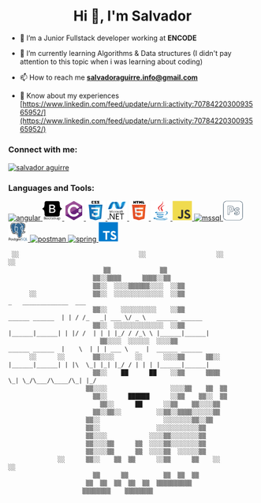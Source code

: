 <h1 align="center">Hi 👋, I'm Salvador</h1>
              


- 🔭 I’m a Junior Fullstack developer working at **ENCODE**

- 🌱 I’m currently learning Algorithms & Data structures (I didn't pay attention to this topic when i was learning about coding)

- 📫 How to reach me **salvadoraguirre.info@gmail.com**

- 📄 Know about my experiences [https://www.linkedin.com/feed/update/urn:li:activity:7078422030093565952/](https://www.linkedin.com/feed/update/urn:li:activity:7078422030093565952/)

<h3 align="left">Connect with me:</h3>
<p align="left">
<a href="https://www.linkedin.com/in/salvador-aguirre24/" target="blank"><img align="center" src="https://raw.githubusercontent.com/rahuldkjain/github-profile-readme-generator/master/src/images/icons/Social/linked-in-alt.svg" alt="salvador aguirre" height="30" width="40" /></a>
</p>

<h3 align="left">Languages and Tools:</h3>
<p align="left"> <a href="https://angular.io" target="_blank" rel="noreferrer"> <img src="https://angular.io/assets/images/logos/angular/angular.svg" alt="angular" width="40" height="40"/> </a> <a href="https://getbootstrap.com" target="_blank" rel="noreferrer"> <img src="https://raw.githubusercontent.com/devicons/devicon/master/icons/bootstrap/bootstrap-plain-wordmark.svg" alt="bootstrap" width="40" height="40"/> </a> <a href="https://www.w3schools.com/cs/" target="_blank" rel="noreferrer"> <img src="https://raw.githubusercontent.com/devicons/devicon/master/icons/csharp/csharp-original.svg" alt="csharp" width="40" height="40"/> </a> <a href="https://www.w3schools.com/css/" target="_blank" rel="noreferrer"> <img src="https://raw.githubusercontent.com/devicons/devicon/master/icons/css3/css3-original-wordmark.svg" alt="css3" width="40" height="40"/> </a> <a href="https://dotnet.microsoft.com/" target="_blank" rel="noreferrer"> <img src="https://raw.githubusercontent.com/devicons/devicon/master/icons/dot-net/dot-net-original-wordmark.svg" alt="dotnet" width="40" height="40"/> </a> <a href="https://www.w3.org/html/" target="_blank" rel="noreferrer"> <img src="https://raw.githubusercontent.com/devicons/devicon/master/icons/html5/html5-original-wordmark.svg" alt="html5" width="40" height="40"/> </a> <a href="https://www.java.com" target="_blank" rel="noreferrer"> <img src="https://raw.githubusercontent.com/devicons/devicon/master/icons/java/java-original.svg" alt="java" width="40" height="40"/> </a> <a href="https://developer.mozilla.org/en-US/docs/Web/JavaScript" target="_blank" rel="noreferrer"> <img src="https://raw.githubusercontent.com/devicons/devicon/master/icons/javascript/javascript-original.svg" alt="javascript" width="40" height="40"/> </a> <a href="https://www.microsoft.com/en-us/sql-server" target="_blank" rel="noreferrer"> <img src="https://www.svgrepo.com/show/303229/microsoft-sql-server-logo.svg" alt="mssql" width="40" height="40"/> </a> <a href="https://www.photoshop.com/en" target="_blank" rel="noreferrer"> <img src="https://raw.githubusercontent.com/devicons/devicon/master/icons/photoshop/photoshop-line.svg" alt="photoshop" width="40" height="40"/> </a> <a href="https://www.postgresql.org" target="_blank" rel="noreferrer"> <img src="https://raw.githubusercontent.com/devicons/devicon/master/icons/postgresql/postgresql-original-wordmark.svg" alt="postgresql" width="40" height="40"/> </a> <a href="https://postman.com" target="_blank" rel="noreferrer"> <img src="https://www.vectorlogo.zone/logos/getpostman/getpostman-icon.svg" alt="postman" width="40" height="40"/> </a> <a href="https://spring.io/" target="_blank" rel="noreferrer"> <img src="https://www.vectorlogo.zone/logos/springio/springio-icon.svg" alt="spring" width="40" height="40"/> </a> <a href="https://www.typescriptlang.org/" target="_blank" rel="noreferrer"> <img src="https://raw.githubusercontent.com/devicons/devicon/master/icons/typescript/typescript-original.svg" alt="typescript" width="40" height="40"/> </a> </p>



```
 ░░                                  ░░                    ░░                    ░░    
                           ▒▒              ▒▒                                        
                        ▒▒░░▒▒▒▒      ▒▒▒▒░░▒▒                                      
                        ▒▒░░  ░░░░▒▒▒▒▒▒░░░░  ░░▒▒                                    
      ░░                ▒▒░░  ░░░░░░░░░░░░░░  ░░▒▒                                    _   _____________  ___                  
                        ▒▒░░    ░░░░░░░░░░    ░░▒▒                    ______ ______  | | / /_   _| ___ \/ _ \   ______ ______
                        ▒▒░░  ░░░░░░░░░░░░░░  ░░▒▒                   |______|______| | |/ /  | | | |_/ / /_\ \ |______|______|
                          ▒▒░░░░  ░░░░░░  ░░░░▒▒                      ______ ______  |    \  | | | ___ \  _  |  ______ ______ 
      ░░      ░░        ▒▒░░░░      ░░      ░░░░▒▒      ▒▒░░         |______|______| | |\  \_| |_| |_/ / | | | |______|______|
                        ▒▒░░    ██      ██    ░░▒▒      ▒▒▒▒                         \_| \_/\___/\____/\_| |_/
                      ▒▒░░░░                  ░░░░▒▒    ▒▒  ▒▒                        
                        ▒▒░░      ██████      ░░▒▒    ▒▒░░  ▒▒                        
                          ▒▒░░      ██      ░░▒▒    ▒▒░░░░▒▒                          
                        ▒▒░░▒▒░░          ░░▒▒░░▒▒▒▒░░░░░░▒▒                          
                      ▒▒░░                  ░░░░░░░░▒▒░░▒▒                            
                      ▒▒░░                ░░░░░░░░░░░░▒▒                              
                      ▒▒░░░░            ░░░░▒▒░░░░░░░░▒▒                              
                      ▒▒░░░░▒▒      ▒▒  ░░░░▒▒░░░░░░░░▒▒                              
                      ▒▒░░░░▒▒      ▒▒  ░░░░▒▒  ░░░░░░▒▒                              
              ░░      ▒▒░░    ▒▒  ▒▒      ░░▒▒      ▒▒    ░░                    ░░    
                        ▒▒      ▒▒          ▒▒  ▒▒  ▒▒                                
                      ▒▒  ▒▒  ▒▒  ▒▒  ▒▒  ▒▒▒▒▒▒▒▒▒▒                                  
                     ▒▒▒▒▒▒▒▒    ▒▒▒▒▒▒▒▒                                            
```    
